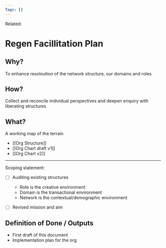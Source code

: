 ```yaml
---
Tags: []
---
```

Related: 
# Regen Facillitation Plan

## Why?
To enhance resoloution of the network structure, our domains and roles

## How?
Collect and reconcile individual perspectives and deepen enquiry with liberating structures

## What?
A working map of the terrain
- [[Org Structure]]
- [[Org Chart draft v1]]
- [[Org Chart v2]]

---

Scoping statement:
- [ ] Auditing existing structures
	- Role is the creative environment
	- Domain is the transactional environment
	- Network is the contextual/demographic environment
- [ ] Revised mission and aim





## Definition of Done / Outputs
- First draft of this document
- Implementation plan for the org